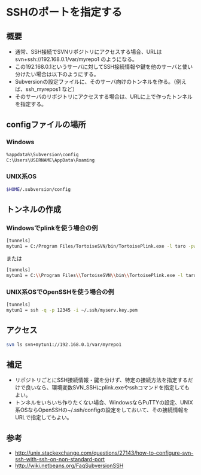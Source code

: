 ﻿# SSHのポートを指定する

## 概要

- 通常、SSH接続でSVNリポジトリにアクセスする場合、URLは svn+ssh://192.168.0.1/var/myrepo1 のようになる。
- この192.168.0.1というサーバに対してSSH接続情報や鍵を他のサーバと使い分けたい場合は以下のようにする。
- Subversionの設定ファイルに、そのサーバ向けのトンネルを作る。（例えば、ssh_myrepos1 など）
- そのサーバのリポジトリにアクセスする場合は、URLに上で作ったトンネルを指定する。

## configファイルの場所

### Windows

```bash
%appdata%\Subversion\config
C:\Users\USERNAME\AppData\Roaming
```

### UNIX系OS

```bash
$HOME/.subversion/config
```


## トンネルの作成

### Windowsでplinkを使う場合の例

```bash
[tunnels]
mytun1 = C:/Program Files/TortoiseSVN/bin/TortoisePlink.exe -l taro -pw mypass -i C:/Users/taro/Documents/myserv.ppk 
```

または

```bash
[tunnels]
mytun1 = C:\\Program Files\\TortoiseSVN\\bin\\TortoisePlink.exe -l taro -pw mypass -i C:\\Users\\taro\\Documents\\myserv.ppk 
```

### UNIX系OSでOpenSSHを使う場合の例

```bash
[tunnels]
mytun1 = ssh -q -p 12345 -i ~/.ssh/myserv.key.pem
```

## アクセス

```bash
svn ls svn+mytun1://192.168.0.1/var/myrepo1
```

## 補足

- リポジトリごとにSSH接続情報・鍵を分けず、特定の接続方法を指定するだけで良いなら、環境変数SVN_SSHにplink.exeやsshコマンドを指定してもよい。
- トンネルをいちいち作りたくない場合、WindowsならPuTTYの設定、UNIX系OSならOpenSSHの~/.ssh/configの設定をしておいて、その接続情報をURLで指定してもよい。

## 参考

- http://unix.stackexchange.com/questions/27143/how-to-configure-svn-ssh-with-ssh-on-non-standard-port
- http://wiki.netbeans.org/FaqSubversionSSH
